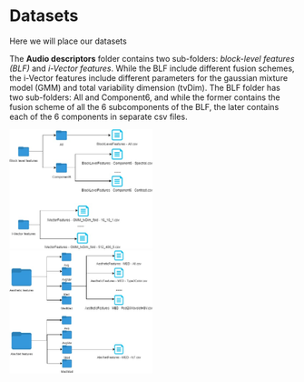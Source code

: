 # Datasets
Here we will place our datasets

The <b>Audio descriptors</b> folder contains two sub-folders: <i>block-level features (BLF)</i> and <i>i-Vector features</i>. While the BLF include different fusion schemes, the i-Vector features include different parameters for the gaussian mixture model (GMM) and total variability dimension (tvDim). The BLF folder has two sub-folders: All and Component6, and while the former contains the fusion scheme of all the 6 subcomponents of the BLF, the later contains each of the 6 components in separate csv files.

<img src="Audio_folder.jpg" alt="MMTF-14K Audio" height="50%" width="50%">



<img src="Visual_features.jpg" alt="MMTF-14K Visual" height="50%" width="50%">

